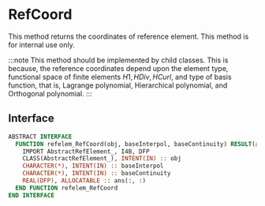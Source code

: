 # RefCoord

This method returns the coordinates of reference element. This method is for internal use only.

:::note
This method should be implemented by child classes. This is because, the reference coordinates depend upon the element type, functional space of finite elements $H1, HDiv, HCurl$, and type of basis function, that is, Lagrange polynomial, Hierarchical polynomial, and Orthogonal polynomial.
:::

## Interface

```fortran
ABSTRACT INTERFACE
  FUNCTION refelem_RefCoord(obj, baseInterpol, baseContinuity) RESULT(ans)
    IMPORT AbstractRefElement_, I4B, DFP
    CLASS(AbstractRefElement_), INTENT(IN) :: obj
    CHARACTER(*), INTENT(IN) :: baseInterpol
    CHARACTER(*), INTENT(IN) :: baseContinuity
    REAL(DFP), ALLOCATABLE :: ans(:, :)
  END FUNCTION refelem_RefCoord
END INTERFACE
```

